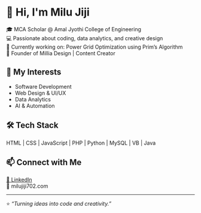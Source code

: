 # 👋 Hi, I'm Milu Jiji
🎓 MCA Scholar @ Amal Jyothi College of Engineering  
💻 Passionate about coding, data analytics, and creative design  
🚀 Currently working on: Power Grid Optimization using Prim’s Algorithm  
🎨 Founder of Millia Design | Content Creator  

## 🌱 My Interests
- Software Development  
- Web Design & UI/UX  
- Data Analytics  
- AI & Automation  

## 🛠️ Tech Stack
HTML | CSS | JavaScript | PHP | Python | MySQL | VB | Java  

## 📫 Connect with Me
[💼 LinkedIn](https://www.linkedin.com/in/milu-jiji)    
📧 milujiji702.com 

---

⭐ *“Turning ideas into code and creativity.”*  
